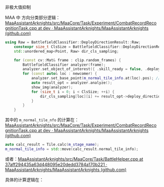 非极大值抑制



MAA 中 方向分类部分逻辑：[MaaAssistantArknights/src/MaaCore/Task/Experiment/CombatRecordRecognitionTask.cpp at dev · MaaAssistantArknights/MaaAssistantArknights (github.com)](https://github.com/MaaAssistantArknights/MaaAssistantArknights/blob/dev/src/MaaCore/Task/Experiment/CombatRecordRecognitionTask.cpp#L655-L671)

```cpp
using Raw = BattlefieldClassifier::DeployDirectionResult::Raw;
    constexpr size_t ClsSize = BattlefieldClassifier::DeployDirectionResult::ClsSize;
    std::unordered_map<Point, Raw> dir_cls_sampling;

    for (const cv::Mat& frame : clip.random_frames) {
        BattlefieldClassifier analyzer(frame);
        analyzer.set_object_of_interest({ .skill_ready = false, .deploy_direction = true });
        for (const auto& loc : newcomer) {
            analyzer.set_base_point(m_normal_tile_info.at(loc).pos); // 后续会用到的 m_base_point
            auto result_opt = analyzer.analyze();
            show_img(analyzer);
            for (size_t i = 0; i < ClsSize; ++i) {
                dir_cls_sampling[loc][i] += result_opt->deploy_direction.raw[i];
            }
        }
    }
```

其中的 `m_normal_tile_nfo` 的计算在：[MaaAssistantArknights/src/MaaCore/Task/Experiment/CombatRecordRecognitionTask.cpp at dev · MaaAssistantArknights/MaaAssistantArknights (github.com)](https://github.com/MaaAssistantArknights/MaaAssistantArknights/blob/dev/src/MaaCore/Task/Experiment/CombatRecordRecognitionTask.cpp#L221-L222)

```cpp
auto calc_result = Tile.calc(m_stage_name);
m_normal_tile_info = std::move(calc_result.normal_tile_info);
```

或者：[MaaAssistantArknights/src/MaaCore/Task/BattleHelper.cpp at 37aff294435a63d448095e20dedd3784a170b221 · MaaAssistantArknights/MaaAssistantArknights (github.com)](https://github.com/MaaAssistantArknights/MaaAssistantArknights/blob/37aff294435a63d448095e20dedd3784a170b221/src/MaaCore/Task/BattleHelper.cpp#L57-L76)

具体的计算逻辑在：



